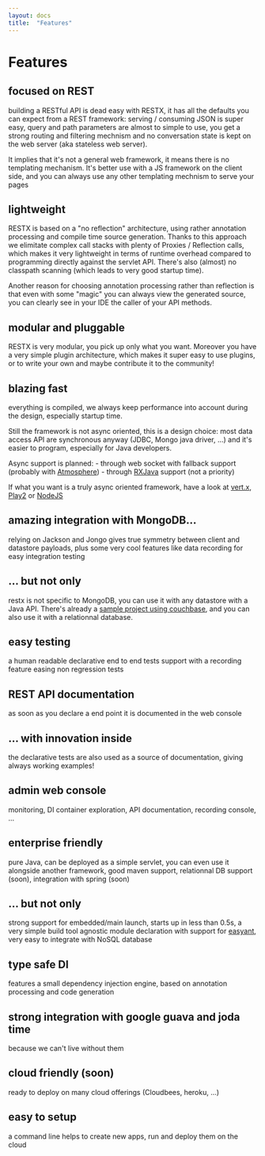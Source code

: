```yaml
---
layout: docs
title:  "Features"
---
```

# Features

## focused on REST

   building a RESTful API is dead easy with RESTX, it has all the defaults you can expect from a REST framework: serving / consuming JSON is super easy, query and path parameters are almost to simple to use, you get a strong routing and filtering mechnism and no conversation state is kept on the web server (aka stateless web server). 

   It implies that it's not a general web framework, it means there is no templating mechanism. It's better use with a JS framework on the client side, and you can always use any other templating mechnism to serve your pages

## lightweight

  RESTX is based on a "no reflection" architecture, using rather annotation processing and compile time source generation. Thanks to this approach we elimitate complex call stacks with plenty of Proxies / Reflection calls, which makes it very lightweight in terms of runtime overhead compared to programming directly against the servlet API. There's also (almost) no classpath scanning (which leads to very good startup time). 

  Another reason for choosing annotation processing rather than reflection is that even with some "magic" you can always view the generated source, you can clearly see in your IDE the caller of your API methods.

## modular and pluggable

  RESTX is very modular, you pick up only what you want. Moreover you have a very simple plugin architecture, which makes it super easy to use plugins, or to write your own and maybe contribute it to the community!

## blazing fast

   everything is compiled, we always keep performance into account during the design, especially startup time.

   Still the framework is not async oriented, this is a design choice: most data access API are synchronous anyway (JDBC, Mongo java driver, ...) and it's easier to program, especially for Java developers.

   Async support is planned:
     - through web socket with fallback support (probably with [Atmosphere](http://async-io.org/))
     - through [RXJava](https://github.com/Netflix/RxJava) support (not a priority)

   If what you want is a truly async oriented framework, have a look at [vert.x](http://vertx.io), [Play2](http://www.playframework.com/) or [NodeJS](http://nodejs.org)

## amazing integration with MongoDB...

   relying on Jackson and Jongo gives true symmetry between client and datastore payloads, plus some very cool features like data recording for easy integration testing 

## ... but not only

   restx is not specific to MongoDB, you can use it with any datastore with a Java API. There's already a [sample project using couchbase](https://github.com/restx/restx/tree/master/restx-samples/restx-samples-beersample), and you can also use it with a relationnal database.

## easy testing

   a human readable declarative end to end tests support with a recording feature easing non regression tests

## REST API documentation

   as soon as you declare a end point it is documented in the web console

## ... with innovation inside

   the declarative tests are also used as a source of documentation, giving always working examples!

## admin web console

   monitoring, DI container exploration, API documentation, recording console, ...

## enterprise friendly

   pure Java, can be deployed as a simple servlet, you can even use it alongside another framework, good maven support, relationnal DB support (soon), integration with spring (soon)

## ... but not only

   strong support for embedded/main launch, starts up in less than 0.5s, a very simple build tool agnostic module declaration with support for [easyant](http://ant.apache.org/easyant/), very easy to integrate with NoSQL database

## type safe DI

   features a small dependency injection engine, based on annotation processing and code generation

## strong integration with google guava and joda time

   because we can't live without them

## cloud friendly (soon)

   ready to deploy on many cloud offerings (Cloudbees, heroku, ...)

## easy to setup

   a command line helps to create new apps, run and deploy them on the cloud